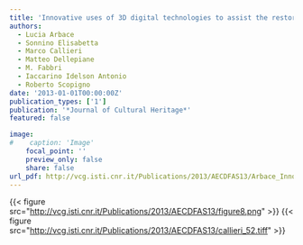 ```yaml
---
title: 'Innovative uses of 3D digital technologies to assist the restoration of a fragmented terracotta statue'
authors:
  - Lucia Arbace
  - Sonnino Elisabetta
  - Marco Callieri
  - Matteo Dellepiane
  - M. Fabbri
  - Iaccarino Idelson Antonio
  - Roberto Scopigno
date: '2013-01-01T00:00:00Z'
publication_types: ['1']
publication: '*Journal of Cultural Heritage*'
featured: false

image:
#    caption: 'Image'
    focal_point: ''
    preview_only: false
    share: false
url_pdf: http://vcg.isti.cnr.it/Publications/2013/AECDFAS13/Arbace_Innovative.pdf
---
```

{{< figure src="http://vcg.isti.cnr.it/Publications/2013/AECDFAS13/figure8.png" >}}
{{< figure src="http://vcg.isti.cnr.it/Publications/2013/AECDFAS13/callieri_52.tiff" >}}
